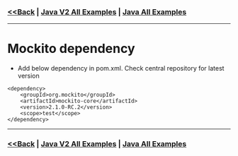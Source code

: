 ### [<<Back](../README.md) | [Java V2 All Examples](https://github.com/avinashbabudonthu/java/blob/master/java-v2/README.md) | [Java All Examples](https://github.com/avinashbabudonthu/java/blob/master/README.md)
------
# Mockito dependency
* Add below dependency in pom.xml. Check central repository for latest version
```
<dependency>
	<groupId>org.mockito</groupId>
	<artifactId>mockito-core</artifactId>
	<version>2.1.0-RC.2</version>
	<scope>test</scope>
</dependency>
```
------
### [<<Back](../README.md) | [Java V2 All Examples](https://github.com/avinashbabudonthu/java/blob/master/java-v2/README.md) | [Java All Examples](https://github.com/avinashbabudonthu/java/blob/master/README.md)